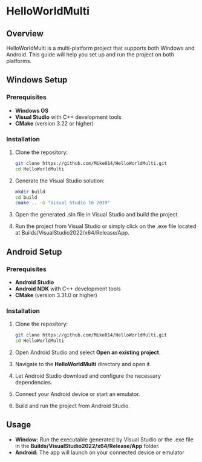 # HelloWorldMulti

## Overview
HelloWorldMulti is a multi-platform project that supports both Windows and Android. This guide will help you set up and run the project on both platforms.

## Windows Setup

### Prerequisites
- **Windows OS**
- **Visual Studio** with C++ development tools
- **CMake** (version 3.22 or higher)

### Installation
1. Clone the repository:
   ```sh
   git clone https://github.com/Mike014/HelloWorldMulti.git
   cd HelloWorldMulti

2. Generate the Visual Studio solution:
   ```sh
   mkdir build
   cd build
   cmake .. -G "Visual Studio 16 2019"

3. Open the generated .sln file in Visual Studio and build the project.

4. Run the project from Visual Studio or simply click on the .exe file located at Builds/VisualStudio2022/x64/Release/App.

## Android Setup

### Prerequisites
- **Android Studio**
- **Android NDK** with C++ development tools
- **CMake** (version 3.31.0 or higher)

### Installation
1. Clone the repository:
   ```sh
   git clone https://github.com/Mike014/HelloWorldMulti.git
   cd HelloWorldMulti

2. Open Android Studio and select **Open an existing project**.

3. Navigate to the **HelloWorldMulti** directory and open it.

4. Let Android Studio download and configure the necessary dependencies.

5. Connect your Android device or start an emulator.

6. Build and run the project from Android Studio.

## Usage
- **Window:** Run the executable generated by Visual Studio or the .exe file in the **Builds/VisualStudio2022/x64/Release/App** folder.
- **Android:** The app will launch on your connected device or emulator

